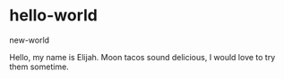 # hello-world
new-world

Hello, my name is Elijah. Moon tacos sound delicious, I would love to try them sometime.

